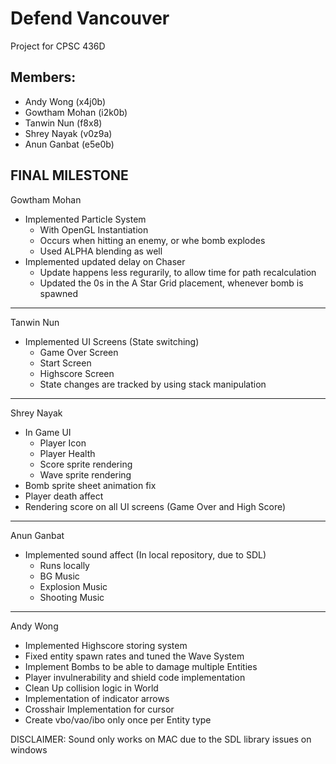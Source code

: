 # Defend Vancouver

Project for CPSC 436D

## Members:
* Andy Wong (x4j0b)
* Gowtham Mohan (i2k0b)
* Tanwin Nun (f8x8)
* Shrey Nayak (v0z9a)
* Anun Ganbat (e5e0b)

## FINAL MILESTONE

Gowtham Mohan

- Implemented Particle System
	- With OpenGL Instantiation
	- Occurs when hitting an enemy, or whe bomb explodes
	- Used ALPHA blending as well
- Implemented updated delay on Chaser
	- Update happens less regurarily, to allow time for path recalculation
	- Updated the 0s in the A Star Grid placement, whenever bomb is spawned
- - - - - - - - - - - - - - - - - - - - - - - - - - - - - - - - - - - - - - - - - - - - - 

Tanwin Nun 

- Implemented UI Screens (State switching)
	- Game Over Screen
	- Start Screen
	- Highscore Screen 
	- State changes are tracked by using stack manipulation

- - - - - - - - - - - - - - - - - - - - - - - - - - - - - - - - - - - - - - - - - - - - - 

Shrey Nayak

- In Game UI
	- Player Icon
	- Player Health
	- Score sprite rendering 
	- Wave sprite rendering 
- Bomb sprite sheet animation fix
- Player death affect
- Rendering score on all UI screens (Game Over and High Score)

- - - - - - - - - - - - - - - - - - - - - - - - - - - - - - - - - - - - - - - - - - - - - 

Anun Ganbat

- Implemented sound affect (In local repository, due to SDL)
	- Runs locally
	- BG Music
	- Explosion Music
	- Shooting Music

- - - - - - - - - - - - - - - - - - - - - - - - - - - - - - - - - - - - - - - - - - - - - 

Andy Wong

- Implemented Highscore storing system
- Fixed entity spawn rates and tuned the Wave System
- Implement Bombs to be able to damage multiple Entities
- Player invulnerability and shield code implementation
- Clean Up collision logic in World
- Implementation of indicator arrows
- Crosshair Implementation for cursor
- Create vbo/vao/ibo only once per Entity type
 

DISCLAIMER: Sound only works on MAC due to the SDL library issues on windows




